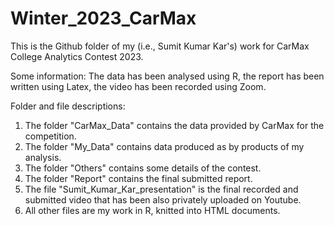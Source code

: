 # Winter_2023_CarMax

This is the Github folder of my (i.e., Sumit Kumar Kar's) work for CarMax College Analytics Contest 2023.

Some information: The data has been analysed using R, the report has been written using Latex, the video has been recorded using Zoom.

Folder and file descriptions:

1. The folder "CarMax_Data" contains the data provided by CarMax for the competition.
2. The folder "My_Data" contains data produced as by products of my analysis.
3. The folder "Others" contains some details of the contest.
4. The folder "Report" contains the final submitted report.
5. The file "Sumit_Kumar_Kar_presentation" is the final recorded and submitted video that has been also privately uploaded on Youtube.
6. All other files are my work in R, knitted into HTML documents.
